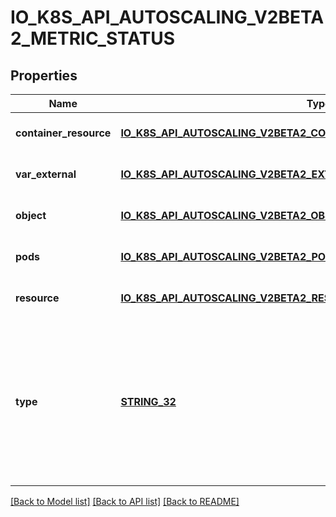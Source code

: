 # IO_K8S_API_AUTOSCALING_V2BETA2_METRIC_STATUS

## Properties
Name | Type | Description | Notes
------------ | ------------- | ------------- | -------------
**container_resource** | [**IO_K8S_API_AUTOSCALING_V2BETA2_CONTAINER_RESOURCE_METRIC_STATUS**](io.k8s.api.autoscaling.v2beta2.ContainerResourceMetricStatus.md) |  | [optional] [default to null]
**var_external** | [**IO_K8S_API_AUTOSCALING_V2BETA2_EXTERNAL_METRIC_STATUS**](io.k8s.api.autoscaling.v2beta2.ExternalMetricStatus.md) |  | [optional] [default to null]
**object** | [**IO_K8S_API_AUTOSCALING_V2BETA2_OBJECT_METRIC_STATUS**](io.k8s.api.autoscaling.v2beta2.ObjectMetricStatus.md) |  | [optional] [default to null]
**pods** | [**IO_K8S_API_AUTOSCALING_V2BETA2_PODS_METRIC_STATUS**](io.k8s.api.autoscaling.v2beta2.PodsMetricStatus.md) |  | [optional] [default to null]
**resource** | [**IO_K8S_API_AUTOSCALING_V2BETA2_RESOURCE_METRIC_STATUS**](io.k8s.api.autoscaling.v2beta2.ResourceMetricStatus.md) |  | [optional] [default to null]
**type** | [**STRING_32**](STRING_32.md) | type is the type of metric source.  It will be one of \&quot;ContainerResource\&quot;, \&quot;External\&quot;, \&quot;Object\&quot;, \&quot;Pods\&quot; or \&quot;Resource\&quot;, each corresponds to a matching field in the object. Note: \&quot;ContainerResource\&quot; type is available on when the feature-gate HPAContainerMetrics is enabled | [default to null]

[[Back to Model list]](../README.md#documentation-for-models) [[Back to API list]](../README.md#documentation-for-api-endpoints) [[Back to README]](../README.md)


